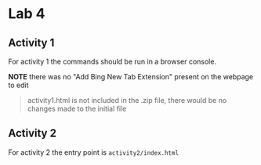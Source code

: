 # Lab 4

## Activity 1

For activity 1 the commands should be run in a browser console.

**NOTE** there was no "Add Bing New Tab Extension" present on the webpage to edit
> activity1.html is not included in the .zip file, there would be no changes made to
> the initial file

## Activity 2

For activity 2 the entry point is ```activity2/index.html```
